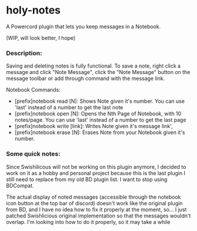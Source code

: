 # holy-notes
 A Powercord plugin that lets you keep messages in a Notebook.

(WIP, will look better, I hope)


### Description:

Saving and deleting notes is fully functional. To save a note, right click a message and click "Note Message", click the "Note Message" button on the message toolbar or add through command with the message link. 

Notebook Commands:

- [prefix]notebook read [N]: Shows Note given it's number. You can use 'last' instead of a number to get the last note
- [prefix]notebook open [N]: Opens the Nth Page of Notebook, with 10 notes/page. You can use 'last' instead of a number to get the last page
- [prefix]notebook write [link]: Writes Note given it's message link',
- [prefix]notebook erase [N]: Erases Note from your Notebook given it's number.

 
### Some quick notes:

Since Swishilicous will not be working on this plugin anymore, I decided to work on it as a hobby and personal project because this is the last plugin I still need to replace from my old BD plugin list. I want to stop using BDCompat.

The actual display of noted messages (accessible through the notebook icon button at the top bar of discord) doesn't work like the original plugin from BD, and I have no idea how to fix it properly at the moment, so... I just patched Swishlicious original implementation so that the messages wouldn't overlap. I'm looking into how to do it properly, so it may take a while
